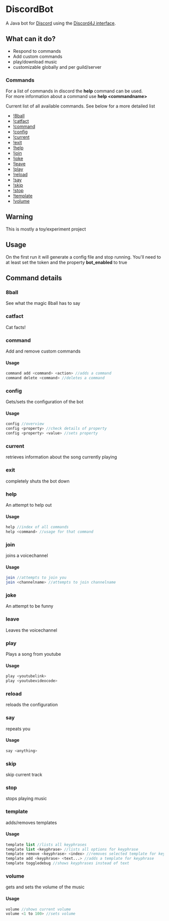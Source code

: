 # DiscordBot

A Java bot for [Discord](discordapp.com) using the [Discord4J interface](https://github.com/austinv11/Discord4J/).


## What can it do?


* Respond to commands
* Add custom commands
* play/download music
* customizable globally and per guild/server


### Commands

For a list of commands in discord the **help** command can be used.  
For more information about a command use **help \<commandname\>**

Current list of all available commands. See below for a more detailed list

* [!8ball](#!8ball)
* [!catfact](#!catfact)
* [!command](#!command)
* [!config](#!config)
* [!current](#!current)
* [!exit](#!exit)
* [!help](#!help)
* [!join](#!join)
* [!joke](#!joke)
* [!leave](#!leave)
* [!play](#!play)
* [!reload](#!reload)
* [!say](#!say)
* [!skip](#!skip)
* [!stop](#!stop)
* [!template](#!template)
* [!volume](#!volume)

## Warning

This is mostly a toy/experiment project 

## Usage

On the first run it will generate a config file and stop running. You'll need to at least set the token and the property **bot_enabled** to true

## Command details

### 8ball

See what the magic 8ball has to say

### catfact

Cat facts!

### command

Add and remove custom commands


#### Usage

```php
command add <command> <action> //adds a command
command delete <command> //deletes a command
```
### config

Gets/sets the configuration of the bot


#### Usage

```php
config //overview
config <property> //check details of property
config <property> <value> //sets property
```
### current

retrieves information about the song currently playing

### exit

completely shuts the bot down

### help

An attempt to help out


#### Usage

```php
help //index of all commands
help <command> //usage for that command
```
### join

joins a voicechannel


#### Usage

```php
join //attempts to join you
join <channelname> //attempts to join channelname
```
### joke

An attempt to be funny

### leave

Leaves the voicechannel

### play

Plays a song from youtube


#### Usage

```php
play <youtubelink>
play <youtubevideocode>
```
### reload

reloads the configuration

### say

repeats you


#### Usage

```php
say <anything>
```
### skip

skip current track

### stop

stops playing music

### template

adds/removes templates


#### Usage

```php
template list //lists all keyphrases
template list <keyphrase> //lists all options for keyphrase
template remove <keyphrase> <index> //removes selected template for keyphrase
template add <keyphrase> <text...> //adds a template for keyphrase
template toggledebug //shows keyphrases instead of text
```
### volume

gets and sets the volume of the music


#### Usage

```php
volume //shows current volume
volume <1 to 100> //sets volume
```
